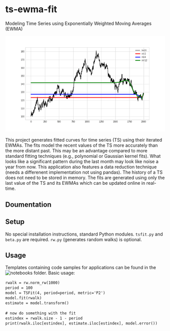 # ts-ewma-fit

Modeling Time Series using Exponentially Weighted Moving Averages (EWMA)

![animation](/docs/readme.gif)

This project generates fitted curves for time series (TS) using their iterated EWMAs. The fits model the recent values of the TS more accurately than the more distant past. This may be an advantage compared to more standard fitting techniques (e.g., polynomial or Gaussian kernel fits). What looks like a significant pattern during the last month may look like noise a year from now. This application also features a data reduction technique (needs a differenent implementation not using pandas). The history of a TS does not need to be stored in memory. The fits are generated using only the last value of the TS and its EWMAs which can be updated online in real-time.

## Doumentation

## Setup

No special installation instructions, standard Python modules. `tsfit.py` and `beta.py` are required. `rw.py` (generates random walks) is optional.

## Usage

Templates containing code samples for applications can be found in the ![notebooks](https://github.com/gmreinhart/ts-ewma-fit/tree/master/notebooks) folder. Basic usage:

```
rwalk = rw.norm_rw(1000)
period = 100
model = TSFit(4, period=period, metric='P2')
model.fit(rwalk)
estimate = model.transform()

# now do something with the fit
estindex = rwalk.size - 1 - period
print(rwalk.iloc[estindex], estimate.iloc[estindex], model.error())
```
